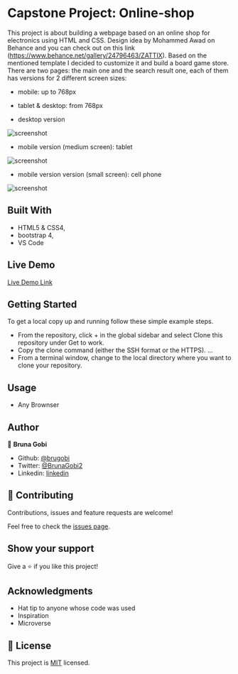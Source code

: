 # Capstone Project: Online-shop


This project is about building a webpage based on an online shop for electronics using HTML and CSS. Design idea by Mohammed Awad on Behance and you can check out on this link (https://www.behance.net/gallery/24796463/ZATTIX). Based on the mentioned template I decided to customize it and build a board game store. There are two pages: the main one and the search result one, each of them has versions for 2 different screen sizes: 

- mobile: up to 768px
- tablet & desktop: from 768px

- desktop version

![screenshot](./assets/imgs/desktop.png)

- mobile version (medium screen): tablet

![screenshot](./assets/imgs/Ipad.png)

- mobile version version (small screen): cell phone

![screenshot](./assets/imgs/mobilephone.png)

## Built With

- HTML5 & CSS4,
- bootstrap 4,
- VS Code

## Live Demo

[Live Demo Link](https://raw.githack.com/brugobi/online-shop/shop-feature/index.html)


## Getting Started

To get a local copy up and running follow these simple example steps.

- From the repository, click + in the global sidebar and select Clone this repository under Get to work.
- Copy the clone command (either the SSH format or the HTTPS). ...
- From a terminal window, change to the local directory where you want to clone your repository.

## Usage

- Any Brownser

## Author

👤 **Bruna Gobi**

- Github: [@brugobi](https://github.com/brugobi)
- Twitter: [@BrunaGobi2](https://twitter.com/BrunaGobi2)
- Linkedin: [linkedin](https://www.linkedin.com/in/bruna-gobi-08854760/)

## 🤝 Contributing

Contributions, issues and feature requests are welcome!

Feel free to check the [issues page](issues/).

## Show your support

Give a ⭐️ if you like this project!

## Acknowledgments

- Hat tip to anyone whose code was used
- Inspiration
- Microverse

## 📝 License

This project is [MIT](lic.url) licensed.
